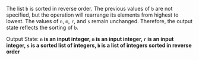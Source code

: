 The list `b` is sorted in reverse order. The previous values of `b` are not specified, but the operation will rearrange its elements from highest to lowest. The values of `n`, `m`, `r`, and `s` remain unchanged. Therefore, the output state reflects the sorting of `b`.

Output State: **`n` is an input integer, `m` is an input integer, `r` is an input integer, `s` is a sorted list of integers, `b` is a list of integers sorted in reverse order**